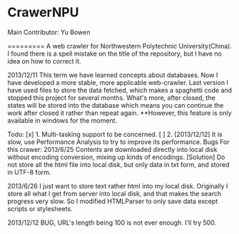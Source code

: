 CrawerNPU
=========
Main Contributor: Yu Bowen

=========
A web crawler for Northwestern Polytechnic University(China).
I found there is a spell mistake on the title of the repository, but I have no idea
on how to correct it.

2013/12/11 This term we have learned concepts about databases. Now I have developed
a more stable, more applicable web-crawler. Last version I have used files to store
the data fetched, which makes a spaghetti code and stopped this project for several
months. What's more, after closed, the states will be stored into the database which
means you can continue the work after closed it rather than repeat again. **However,
this feature is only available in windows for the moment.

Todo:
[x] 1. Multi-tasking support to be concerned.
[ ] 2. [2013/12/12] It is slow, use Performance Analysis to try to improve its performance.
Bugs For this crawer:
2013/6/25 Contents are downloaded directly into local disk without encoding conversion,
mixing up kinds of encodings.
[Solution]	Do not store all the html file into local disk, but only data in txt form, and stored in UTF-8 form.

2013/6/26 I just want to store text rather html into my local disk. Originally I store
all what I get from server into local disk, and that makes the search progress very
slow. So I modified HTMLParser to only save data except scripts or stylesheets.

2013/12/12 BUG, URL's length being 100 is not ever enough. I'll try 500.
	